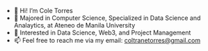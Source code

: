 - 👋 Hi! I’m Cole Torres
- 🌱 Majored in Computer Science, Specialized in Data Science and Analaytics, at Ateneo de Manila University
- 👀 Interested in Data Science, Web3, and Project Management
- 📫 Feel free to reach me via my email: coltranetorres@gmail.com

